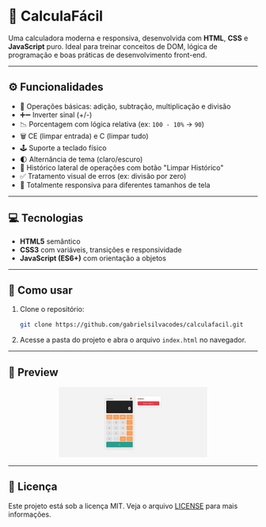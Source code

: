 # 📱 CalculaFácil

Uma calculadora moderna e responsiva, desenvolvida com **HTML**, **CSS** e **JavaScript** puro. Ideal para treinar conceitos de DOM, lógica de programação e boas práticas de desenvolvimento front-end.

---

## ⚙️ Funcionalidades

- 🧮 Operações básicas: adição, subtração, multiplicação e divisão
- ➕➖ Inverter sinal (+/-)
- 📉 Porcentagem com lógica relativa (ex: `100 - 10%` → `90`)
- 🗑️ CE (limpar entrada) e C (limpar tudo)
- 🕹️ Suporte a teclado físico
- 🌓 Alternância de tema (claro/escuro)
- 📜 Histórico lateral de operações com botão "Limpar Histórico"
- ✅ Tratamento visual de erros (ex: divisão por zero)
- 📲 Totalmente responsiva para diferentes tamanhos de tela

---

## 💻 Tecnologias

- **HTML5** semântico
- **CSS3** com variáveis, transições e responsividade
- **JavaScript (ES6+)** com orientação a objetos

---

## 🧪 Como usar

1. Clone o repositório:

   ```bash
   git clone https://github.com/gabrielsilvacodes/calculafacil.git
   ```

2. Acesse a pasta do projeto e abra o arquivo `index.html` no navegador.

---

## 📸 Preview

<div align="center">
  <img src="css/calculadora-modo-claro.png" alt="Modo Claro" width="300"/>
</div>

---

## 📝 Licença

Este projeto está sob a licença MIT. Veja o arquivo [LICENSE](LICENSE) para mais informações.
